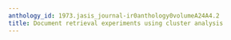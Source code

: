 ```yaml
---
anthology_id: 1973.jasis_journal-ir0anthology0volumeA24A4.2
title: Document retrieval experiments using cluster analysis
---
```

